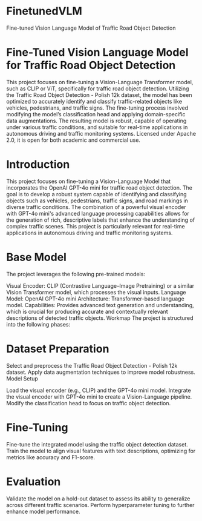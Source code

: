 # FinetunedVLM
Fine-tuned Vision Language Model of Traffic Road Object Detection

# Fine-Tuned Vision Language Model for Traffic Road Object Detection

This project focuses on fine-tuning a Vision-Language Transformer model, such as CLIP or ViT, specifically for traffic road object detection. Utilizing the Traffic Road Object Detection - Polish 12k dataset, the model has been optimized to accurately identify and classify traffic-related objects like vehicles, pedestrians, and traffic signs. The fine-tuning process involved modifying the model’s classification head and applying domain-specific data augmentations. The resulting model is robust, capable of operating under various traffic conditions, and suitable for real-time applications in autonomous driving and traffic monitoring systems. Licensed under Apache 2.0, it is open for both academic and commercial use.

# Introduction
This project focuses on fine-tuning a Vision-Language Model that incorporates the OpenAI GPT-4o mini for traffic road object detection. The goal is to develop a robust system capable of identifying and classifying objects such as vehicles, pedestrians, traffic signs, and road markings in diverse traffic conditions. The combination of a powerful visual encoder with GPT-4o mini's advanced language processing capabilities allows for the generation of rich, descriptive labels that enhance the understanding of complex traffic scenes. This project is particularly relevant for real-time applications in autonomous driving and traffic monitoring systems.

# Base Model
The project leverages the following pre-trained models:

Visual Encoder: CLIP (Contrastive Language–Image Pretraining) or a similar Vision Transformer model, which processes the visual inputs.
Language Model: OpenAI GPT-4o mini
Architecture: Transformer-based language model.
Capabilities: Provides advanced text generation and understanding, which is crucial for producing accurate and contextually relevant descriptions of detected traffic objects.
Workmap
The project is structured into the following phases:

# Dataset Preparation

Select and preprocess the Traffic Road Object Detection - Polish 12k dataset.
Apply data augmentation techniques to improve model robustness.
Model Setup

Load the visual encoder (e.g., CLIP) and the GPT-4o mini model.
Integrate the visual encoder with GPT-4o mini to create a Vision-Language pipeline.
Modify the classification head to focus on traffic object detection.

# Fine-Tuning

Fine-tune the integrated model using the traffic object detection dataset.
Train the model to align visual features with text descriptions, optimizing for metrics like accuracy and F1-score.

# Evaluation

Validate the model on a hold-out dataset to assess its ability to generalize across different traffic scenarios.
Perform hyperparameter tuning to further enhance model performance.
